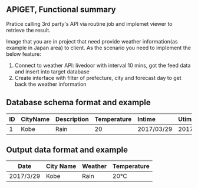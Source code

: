 ## APIGET, Functional summary
Pratice calling 3rd party's API via routine job and implemet viewer to retrieve the result.

Image that you are in project that need provide weather information(as example in Japan area) to client. 
As the scenario you need to implement the below feature:
1. Connect to weather API: livedoor with interval 10 mins, got the feed data and insert into target database
1. Create interface with filter of prefecture, city and forecast day to get back the weather information

## Database schema format and example
|ID|CityName|Description|Temperature|Intime|Utime
|---------|:------|:------|:------|:------|:-----|
|1|Kobe|Rain|20|2017/03/29|2017/03/29|

## Output data format and example
|Date|City Name|Weather|Temperature|
|---------|:------|:------|:------|
|2017/3/29|Kobe|Rain|20℃|
